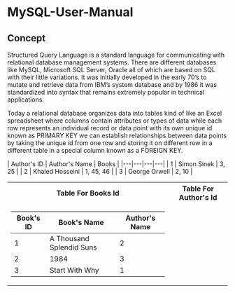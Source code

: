 # MySQL-User-Manual
## Concept 
Structured Query Language is a standard language for communicating with relational 
database management systems. There are different databases like MySQL, Microsoft SQL 
Server, Oracle all of which are based on SQL with their little variations. It was 
initially developed in the early 70’s to mutate and retrieve data from IBM’s system 
database and by 1986 it was standardized into syntax that remains extremely popular 
in technical applications. 

Today a relational database organizes data into tables kind of like an Excel spreadsheet 
where columns contain attributes or types of data while each row represents an 
individual record or data point with its own unique id known as PRIMARY KEY we 
can establish relationships between data points by taking the unique id from one row 
and storing it on different row in a different table in a special column known as a 
FOREIGN KEY.

<table>
<tr><th> Table For Books Id </th><th> Table For Author's Id </th></tr>
<tr><td>

| Book's ID | Book's Name | Author's Name |
|---|---|---|
| 1 | A Thousand Splendid Suns | 2 |
| 2 | 1984 | 3 |
| 3 | Start With Why | 1 |

</td><td><tr>

| Author's ID | Author's Name | Books |
|---|---|---|---|
| 1 | Simon Sinek | 3, 25 |
| 2 | Khaled Hosseini | 1, 45, 46 |
| 3 | George Orwell | 2, 10 |

</td></tr>
</table>
 
 